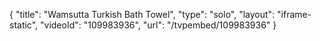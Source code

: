 {
    "title": "Wamsutta Turkish Bath Towel",
    "type": "solo",
    "layout": "iframe-static",
    "videoId": "109983936",
    "url": "\/tvpembed\/109983936"
}